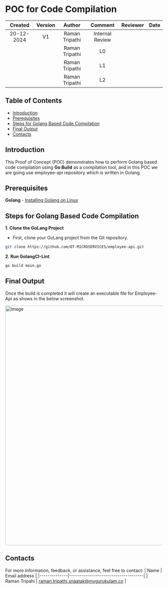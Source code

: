 # POC for Code Compilation

| Created     |    Version   | Author | Comment | Reviewer | Date |
|:------------------:|:-------------:|:-------------:|:-------------:|:------------------:|:--------:|
| 20-12-2024   | V1   | Raman Tripathi | Internal Review |   | |
|   |    | Raman Tripathi | L0 |  | 
|  |  | Raman Tripathi | L1  |  |
| |  |  Raman Tripathi | L2  |  |

## Table of Contents

- [Introduction](#introduction)
- [Prerequisites](#prerequisites)
- [Steps for Golang Based Code Compilation](#steps-for-go-lang-based-code-compilation)
- [Final Output](#final-output)
- [Contacts](#contacts)

## Introduction


This Proof of Concept (POC) demonstrates how to perform Golang based code compilation using **Go Build** as a compilation tool, and in this POC we are going use employee-api repository which is written in Golang.

## Prerequisites

**Golang** - [Installing Golang on Linux](https://www.cyberciti.biz/faq/how-to-install-gol-ang-on-ubuntu-linux/)

## Steps for Golang Based Code Compilation

**1. Clone the GoLang Project**
- First, clone your GoLang project from the Git repository.

```sh
git clone https://github.com/OT-MICROSERVICES/employee-api.git
```

**2. Run GolangCI-Lint**


```sh
go build main.go

```

## Final Output
Once the build is completed it will create an executable file for Employee-Api as shows in the below screenshot.

<img width="766" alt="image" src="https://github.com/user-attachments/assets/c97208ae-c022-4c20-a6a0-e3835053ef0a" />

## Contacts

For more information, feedback, or assistance, feel free to contact:
| Name         | Email address                       |
|--------------|-------------------------------------|
| Raman Tripahi | raman.tripathi.snaatak@mygurukulam.co  |


